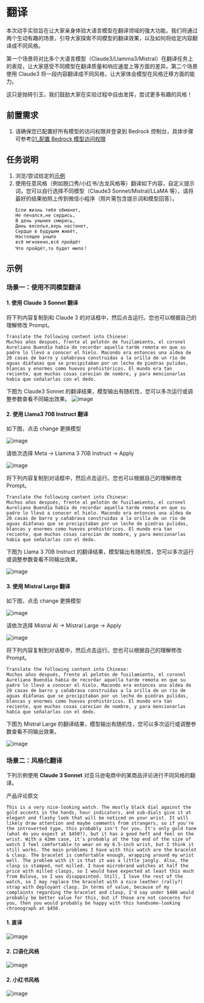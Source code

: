 # 翻译

本次动手实验旨在让大家亲身体验大语言模型在翻译领域的强大功能。我们将通过两个生动有趣的场景，引导大家探索不同模型的翻译效果，以及如何将给定内容翻译成不同风格。

第一个场景将对比多个大语言模型（Claude3/Llamma3/Mistral）在翻译任务上的表现，让大家感受不同模型在翻译质量和响应速度上等方面的差异。第二个场景使用 Claude3 将一段内容翻译成不同风格，让大家体会模型在风格迁移方面的能力。

这只是抛砖引玉，我们鼓励大家在实验过程中自由发挥，尝试更多有趣的风格！

## 前置需求

1. 请确保您已配置好所有模型的访问权限并登录到 Bedrock 控制台，具体步骤可参考[01\_配置 Bedrock 模型访问权限](../01_前置需求/01_配置Bedrock模型访问权限.md)

## 任务说明

1. 浏览/尝试给定的[示例](#示例)
2. 使用任意风格（例如脱口秀/小红书/古龙风格等）翻译如下内容，自定义提示词，您可以自行选择不同模型（Claude3 Sonnet/Mistral/LLaMA 等），请将最好的结果拍照上传到微信小程序（照片需包含提示词和模型回答）。
   ```
   Если жизнь тебя обманет,
   Не печался,не сердись,
   В день уныния смирись,
   Динь веселья,верь настанет,
   Сердце в будущем живёт,
   Настоящее уныло
   всё мгновено,всё пройдёт
   Что пройдёт,то будет мило！
   ```

<!-- ## 原文

下列段落为名著《百年孤独》的开头，我们将使用不同模型进行翻译。

```
Muchos años después, frente al pelotón de fusilamiento, el coronel Aureliano Buendía había de recordar aquella tarde remota en que su padre lo llevó a conocer el hielo. Macondo era entonces una aldea de 20 casas de barro y cañabrava construidas a la orilla de un río de aguas diáfanas que se precipitaban por un lecho de piedras pulidas, blancas y enormes como huevos prehistóricos. El mundo era tan reciente, que muchas cosas carecían de nombre, y para mencionarlas había que señalarlas con el dedo.
``` -->

## 示例

### 场景一：使用不同模型翻译

#### 1. 使用 Claude 3 Sonnet 翻译

将下列内容复制到和 Claude 3 的对话框中，然后点击运行。您也可以根据自己的理解修改 Prompt。

```
Translate the following content into Chinese:
Muchos años después, frente al pelotón de fusilamiento, el coronel Aureliano Buendía había de recordar aquella tarde remota en que su padre lo llevó a conocer el hielo. Macondo era entonces una aldea de 20 casas de barro y cañabrava construidas a la orilla de un río de aguas diáfanas que se precipitaban por un lecho de piedras pulidas, blancas y enormes como huevos prehistóricos. El mundo era tan reciente, que muchas cosas carecían de nombre, y para mencionarlas había que señalarlas con el dedo.
```

下图为 Claude3 Sonnet 的翻译结果，模型输出有随机性，您可以多次运行或调整参数查看不同输出效果。
![image](../../images/07_workshop_images/translate_claude.png)

#### 2. 使用 Llama3 70B Instruct 翻译

如下图，点击 change 更换模型

![image](../../images/07_workshop_images/translate_llamma_01.png)

请依次选择 Meta -> Llamma 3 70B Instruct -> Apply

![image](../../images/07_workshop_images/translate_llamma_02.png)

将下列内容复制到对话框中，然后点击运行。您也可以根据自己的理解修改 Prompt。

```
Translate the following content into Chinese:
Muchos años después, frente al pelotón de fusilamiento, el coronel Aureliano Buendía había de recordar aquella tarde remota en que su padre lo llevó a conocer el hielo. Macondo era entonces una aldea de 20 casas de barro y cañabrava construidas a la orilla de un río de aguas diáfanas que se precipitaban por un lecho de piedras pulidas, blancas y enormes como huevos prehistóricos. El mundo era tan reciente, que muchas cosas carecían de nombre, y para mencionarlas había que señalarlas con el dedo.
```

下图为 Llama 3 70B Instruct 的翻译结果，模型输出有随机性，您可以多次运行或调整参数查看不同输出效果。

![image](../../images/07_workshop_images/translate_llamma_03.png)

#### 3. 使用 Mistral Large 翻译

如下图，点击 change 更换模型

![image](../../images/07_workshop_images/translate_llamma_01.png)

请依次选择 Mistral AI -> Mistral Large -> Apply

![image](../../images/07_workshop_images/translate_mistral_01.png)

将下列内容复制到对话框中，然后点击运行。您也可以根据自己的理解修改 Prompt。

```
Translate the following content into Chinese:
Muchos años después, frente al pelotón de fusilamiento, el coronel Aureliano Buendía había de recordar aquella tarde remota en que su padre lo llevó a conocer el hielo. Macondo era entonces una aldea de 20 casas de barro y cañabrava construidas a la orilla de un río de aguas diáfanas que se precipitaban por un lecho de piedras pulidas, blancas y enormes como huevos prehistóricos. El mundo era tan reciente, que muchas cosas carecían de nombre, y para mencionarlas había que señalarlas con el dedo.
```

下图为 Mistral Large 的翻译结果，模型输出有随机性，您可以多次运行或调整参数查看不同输出效果。

![image](../../images/07_workshop_images/translate_llamma_03.png)

### 场景二：风格化翻译

下列示例使用 **Claude 3 Sonnet** 对亚马逊电商中的某商品评论进行不同风格的翻译。

产品评论原文

```
This is a very nice-looking watch. The mostly black dial against the gold accents in the hands, hour indicators, and sub-dials give it at elegant and flashy look that will be noticed on your wrist. It will likely draw attention and maybe comments from strangers, so if you're the introverted type, this probably isn't for you. It's only gold tone (what do you expect at $450?), but it has a good heft and feel on the wrist. With a 42mm case, it's probably at the top end of the size of watch I feel comfortable to wear on my 6.5-inch wrist, but I think it still works. The main problems I have with this watch are the bracelet & clasp. The bracelet is comfortable enough, wrapping around my wrist well. The problem with it is that it was a little jangly. Also, the clasp is stamped, not milled. I have microbrand watches at half the price with milled clasps, so I would have expected at least this much from Bulova, so I was disappointed. Still, I love the rest of the watch, so I may replace the bracelet with a nice leather (rally?) strap with deployant clasp. In terms of value, because of my complaints regarding the bracelet and clasp, I'd say under $400 would probably be better value for this, but if those are not concerns for you, then you would probably be happy with this handsome-looking chronograph at $450.
```

#### 1. 直译

![image](../../images/07_workshop_images/translate_style_01.png)

#### 2. 口语化风格

![image](../../images/07_workshop_images/translate_stype_02.png)

#### 2. 小红书风格

![image](../../images/07_workshop_images/translate_style_03.png)
